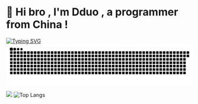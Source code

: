 # 👋 Hi bro , I'm Dduo , a programmer from China !

[![Typing SVG](https://readme-typing-svg.herokuapp.com?font=JetBrains+Mono&weight=200&size=110&duration=3000&pause=1500&color=85D6F7&background=3CFFE300&center=true&width=3000&height=180&lines=%E4%BD%A0%E5%A5%BD%E5%83%8F%E5%9C%A8%E7%AD%89%E5%8D%81%E4%B9%9D%E4%B8%96%E7%BA%AA%E7%9A%84%E9%9D%92%E6%B4%84%2C%E5%8F%AF%E6%88%91%E6%98%AF%E5%8C%97%E7%BA%AC%E5%85%AD%E5%8D%81%E4%B8%83%E5%BA%A6%E4%BB%A5%E5%8C%97%E7%9A%84%E9%9B%AA)](https://git.io/typing-svg)
![](https://raw.githubusercontent.com/fjqz177/fjqz177/main/dist/github-contribution-grid-snake.svg)

![](https://github-readme-stats.vercel.app/api?username=Dddddduo&show_icons=true&theme=transparent)
![Top Langs](https://github-readme-stats.vercel.app/api/top-langs/?username=Dddddduo&layout=compact&theme=tokyonight)

